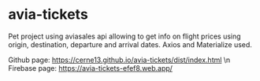 # avia-tickets
Pet project using aviasales api allowing to get info on flight prices using origin, destination, departure and arrival dates. Axios and Materialize used.

Github page: https://cerne13.github.io/avia-tickets/dist/index.html
\n
Firebase page: https://avia-tickets-efef8.web.app/
